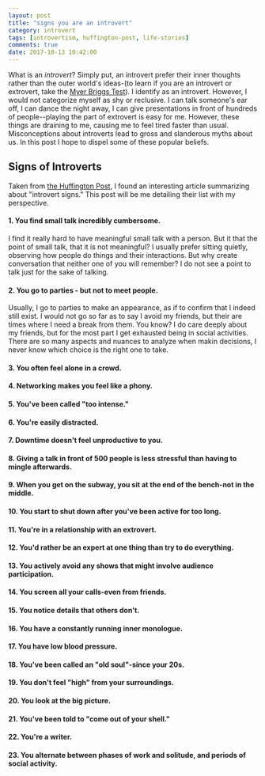 ```yaml
---
layout: post
title: "signs you are an introvert"
category: introvert
tags: [introvertism, huffington-post, life-stories]
comments: true
date: 2017-10-13 10:42:00
---
```

What is an _introvert_? Simply put, an introvert prefer their inner thoughts rather than the outer world's ideas-(to learn if you are an introvert or extrovert, take the [Myer Briggs Test](https://www.16personalities.com/)). I identify as an introvert. However, I would not categorize myself as shy or reclusive. I can talk someone's ear off, I can dance the night away, I can give presentations in front of hundreds of people--playing the part of extrovert is easy for me. However, these things are draining to me, causing me to feel tired faster than usual. Misconceptions about introverts lead to gross and slanderous myths about us. In this post I hope to dispel some of these popular beliefs.

## Signs of Introverts
Taken from [the Huffington Post](https://www.huffingtonpost.com/entry/stories-introverts-will-understand_us_56fc1ed3e4b083f5c606759e), I found an interesting article summarizing about "introvert signs." This post will be me detailing their list with my perspective.

#### 1. You find small talk incredibly cumbersome.
I find it really hard to have meaningful small talk with a person. But it that the point of small talk, that it is not meaningful? I usually prefer sitting quietly, observing how people do things and their interactions. But why create conversation that neither one of you will remember? I do not see a point to talk just for the sake of talking.

#### 2. You go to parties - but not to meet people.
Usually, I go to parties to make an appearance, as if to confirm that I indeed still exist. I would not go so far as to say I avoid my friends, but their are times where I need a break from them. You know? I do care deeply about my friends, but for the most part I get exhausted being in social activities. There are so many aspects and nuances to analyze when makin decisions, I never know which choice is the right one to take.

#### 3. You often feel alone in a crowd.
#### 4. Networking makes you feel like a phony.
#### 5. You've been called "too intense."
#### 6. You're easily distracted.
#### 7. Downtime doesn't feel unproductive to you.
#### 8. Giving a talk in front of 500 people is less stressful than having to mingle afterwards.
#### 9. When you get on the subway, you sit at the end of the bench-not in the middle.
#### 10. You start to shut down after you've been active for too long.
#### 11. You're in a relationship with an extrovert.
#### 12. You'd rather be an expert at one thing than try to do everything.
#### 13. You actively avoid any shows that might involve audience participation.
#### 14. You screen all your calls-even from friends.
#### 15. You notice details that others don't.
#### 16. You have a constantly running inner monologue.
#### 17. You have low blood pressure.
#### 18. You've been called an "old soul"-since your 20s.
#### 19. You don't feel "high" from your surroundings.
#### 20. You look at the big picture.
#### 21. You've been told to "come out of your shell."
#### 22. You're a writer.
#### 23. You alternate between phases of work and solitude, and periods of social activity.
